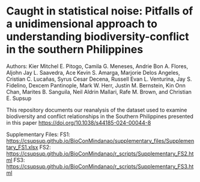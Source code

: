 # Caught in statistical noise: Pitfalls of a unidimensional approach to understanding biodiversity-conflict in the southern Philippines
Authors: Kier Mitchel E. Pitogo, Camila G. Meneses, Andrie Bon A. Flores, Aljohn Jay L. Saavedra, Ace Kevin S. Amarga, Marjorie Delos Angeles, Cristian C. Lucañas, Syrus Cesar Decena, Russell Evan L. Venturina, Jay S. Fidelino, Dexcem Pantinople, Mark W. Herr, Justin M. Bernstein, Kin Onn Chan, Marites B. Sanguila, Neil Aldrin Mallari, Rafe M. Brown, and Christian E. Supsup

This repository documents our reanalysis of the dataset used to examine biodiversity and conflict relationships in the Southern Philippines presented in this paper https://doi.org/10.1038/s44185-024-00044-8

Supplementary Files:
FS1: https://csupsup.github.io/BioConMindanao/supplementary_files/Supplementary_FS1.xlsx
FS2: https://csupsup.github.io/BioConMindanao/r_scripts/Supplementary_FS2.html
FS3: https://csupsup.github.io/BioConMindanao/r_scripts/Supplementary_FS3.html
